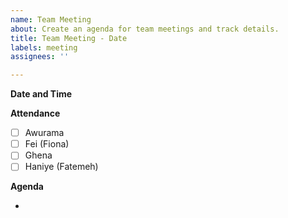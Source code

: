 ```yaml
---
name: Team Meeting
about: Create an agenda for team meetings and track details.
title: Team Meeting - Date
labels: meeting
assignees: ''

---
```


**Date and Time**

**Attendance**

- [ ] Awurama
- [ ] Fei (Fiona)
- [ ] Ghena
- [ ] Haniye (Fatemeh)

**Agenda**

-
